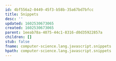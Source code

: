 ```yaml
---
id: 4bf556a2-0449-45f3-b58b-35a67bd7bfcc
title: Snippets
desc: ''
updated: 1602530673065
created: 1602530673065
parent: 1eeab78a-4075-44c1-8316-d0d35922857a
children: []
stub: false
fname: computer-science.lang.javascript.snippets
hpath: computer-science.lang.javascript.snippets
---
```



